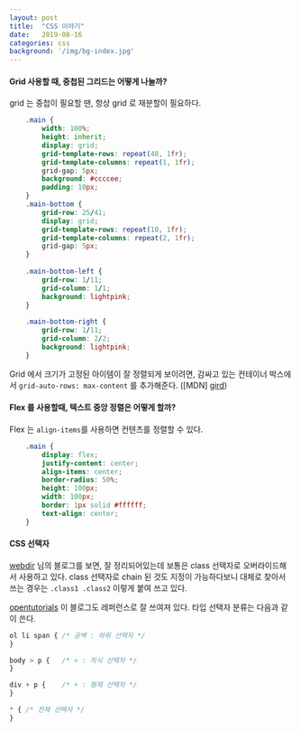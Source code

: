 ```yaml
---
layout: post
title:  "CSS 이야기"
date:   2019-08-16
categories: css
background: '/img/bg-index.jpg'
---
```


#### Grid 사용할 때, 중첩된 그리드는 어떻게 나눌까?
grid 는 중첩이 필요할 땐, 항상 grid 로 재분할이 필요하다. 
 
``` css
    .main {
        width: 100%;
        height: inherit;
        display: grid;
        grid-template-rows: repeat(40, 1fr);
        grid-template-columns: repeat(1, 1fr);
        grid-gap: 5px;
        background: #ccccee;
        padding: 10px;
    }
    .main-bottom {
        grid-row: 25/41;
        display: grid;
        grid-template-rows: repeat(10, 1fr);
        grid-template-columns: repeat(2, 1fr);
        grid-gap: 5px;
    }
    
    .main-bottom-left {
        grid-row: 1/11;
        grid-column: 1/1;
        background: lightpink;
    }
    
    .main-bottom-right {
        grid-row: 1/11;
        grid-column: 2/2;
        background: lightpink;
    }
```
Grid 에서 크기가 고정된 아이템이 잘 정렬되게 보이려면, 감싸고 있는 컨테이너 박스에서 `grid-auto-rows: max-content` 를 추가해준다.
([MDN] [gird])

#### Flex 를 사용할때, 텍스트 중앙 정렬은 어떻게 할까?
Flex 는 `align-items`를 사용하면 컨텐츠를 정렬할 수 있다. 

``` css
    .main {
        display: flex;
        justify-content: center;
        align-items: center;
        border-radius: 50%;
        height: 100px;
        width: 100px;
        border: 1px solid #ffffff;
        text-align: center;
    }
```


#### CSS 선택자
[webdir][webdir] 님의 블로그를 보면, 잘 정리되어있는데 보통은 class 선택자로 오버라이드해서 사용하고 있다. 
class 선택자로 chain 된 것도 지정이 가능하다보니 대체로 찾아서 쓰는 경우는 `.class1 .class2` 이렇게 붙여 쓰고 있다.

[opentutorials][opentutorials] 이 블로그도 레퍼런스로 잘 쓰여져 있다.
타입 선택자 분류는 다음과 같이 쓴다. 

``` css
ol li span { /* 공백 : 하위 선택자 */ 
}

body > p {   /* > : 자식 선택자 */
}

div + p {    /* + : 형제 선택자 */
}

* { /* 전체 선택자 */
}
```


[webdir]: https://webdir.tistory.com/339
[opentutorials]: https://opentutorials.org/module/484/4150
[gird]: https://developer.mozilla.org/en-US/docs/Web/CSS/grid-auto-rows